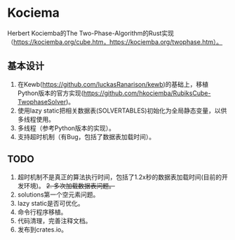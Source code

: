 # Kociema
Herbert Kociemba的The Two-Phase-Algorithm的Rust实现（https://kociemba.org/cube.htm，https://kociemba.org/twophase.htm）。

## 基本设计
1. 在Kewb(https://github.com/luckasRanarison/kewb)的基础上，移植Python版本的官方实现(https://github.com/hkociemba/RubiksCube-TwophaseSolver)。
2. 使用lazy static把相关数据表(SOLVERTABLES)初始化为全局静态变量，以供多线程使用。
3. 多线程（参考Python版本的实现）。
4. 支持超时机制（有Bug，包括了数据表加载时间）。

## TODO
1. 超时机制不是真正的算法执行时间，包括了1.2x秒的数据表加载时间(目前的开发环境)。
~~2. 多次加载数据表问题。~~
3. solutions第一个空元素问题。
4. lazy static是否可优化。
5. 命令行程序移植。
6. 代码清理，完善注释文档。
7. 发布到crates.io。